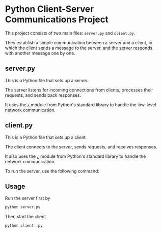 # Python Client-Server Communications Project

This project consists of two main files: `server.py` and `client.py`.

They establish a simple communication between a server and a client, in which the client sends a message to the server, and the server responds with another message one by one.

## server.py

This is a Python file that sets up a server.

The server listens for incoming connections from clients, processes their requests, and sends back responses.

It uses the ¿  module from Python's standard library to handle the low-level network communication.

## client.py

This is a Python file that sets up a client.

The client connects to the server, sends requests, and receives responses.

It also uses the ¿  module from Python's standard library to handle the network communication.

To run the server, use the following command:

## Usage

Run the server first by

```bash
python server.py
```

Then start the client

```bash
python client .py
```
